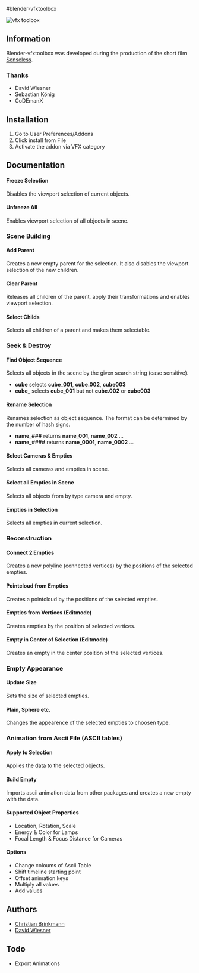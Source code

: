 #blender-vfxtoolbox

![vfx toolbox](http://zblur.de/github/vfxtoolbox/vfxtoolbox_151_ui-objectmode.jpg "vfxtoolbox 1.5.1 UI-Object Mode")

## Information
Blender-vfxtoolbox was developed during the production of the short film [Senseless](https://vimeo.com/76863099).

### Thanks

- David Wiesner
- Sebastian König
- CoDEmanX

## Installation

1. Go to User Preferences/Addons
1. Click install from File
1. Activate the addon via VFX category

## Documentation

#### Freeze Selection
Disables the viewport selection of current objects.

#### Unfreeze All
Enables viewport selection of all objects in scene.

### Scene Building

#### Add Parent
Creates a new empty parent for the selection. It also disables the viewport selection of the new children.

#### Clear Parent
Releases all children of the parent, apply their transformations and enables viewport selection.

#### Select Childs
Selects all children of a parent and makes them selectable.

### Seek & Destroy

#### Find Object Sequence
Selects all objects in the scene by the given search string (case sensitive).  
- **cube** selects **cube_001**, **cube.002**, **cube003**
- **cube_** selects **cube_001** but not **cube.002** or **cube003**

#### Rename Selection
Renames selection as object sequence. The format can be determined by the number of hash signs.
- **name_###** returns **name_001**, **name_002** ...  
- **name_####** returns **name_0001**, **name_0002** ...

#### Select Cameras & Empties
Selects all cameras and empties in scene.

#### Select all Empties in Scene
Selects all objects from by type camera and empty.

#### Empties in Selection
Selects all empties in current selection.

### Reconstruction

#### Connect 2 Empties
Creates a new polyline (connected vertices) by the positions of the selected empties.

#### Pointcloud from Empties
Creates a pointcloud by the positions of the selected empties.

#### Empties from Vertices (Editmode)
Creates empties by the position of selected vertices.

#### Empty in Center of Selection (Editmode)
Creates an empty in the center position of the selected vertices.

### Empty Appearance

#### Update Size
Sets the size of selected empties.

#### Plain, Sphere etc.
Changes the appearence of the selected empties to choosen type.

### Animation from Ascii File (ASCII tables)

#### Apply to Selection
Applies the data to the selected objects.

#### Build Empty
Imports ascii animation data from other packages and creates a new empty with the data.

#### Supported Object Properties
- Location, Rotation, Scale  
- Energy & Color for Lamps
- Focal Length & Focus Distance for Cameras

#### Options
- Change coloums of Ascii Table   
- Shift timeline starting point  
- Offset animation keys  
- Multiply all values  
- Add values  


## Authors

- [Christian Brinkmann](http://www.zblur.de)
- [David Wiesner](http://www.apphoria.com)

## Todo

- Export Animations


